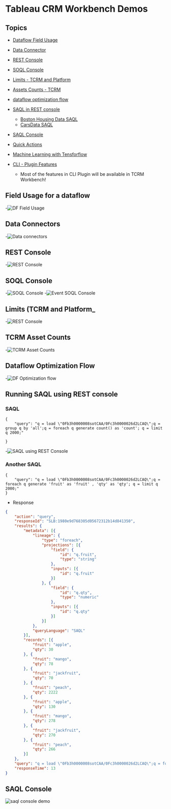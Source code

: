 # Tableau CRM Workbench Demos

## Topics
- [Dataflow Field Usage](#dffu)
- [Data Connector](#dc)

- [REST Console](#restc)
- [SOQL Console](#soqlc)


- [Limits - TCRM and Platform](#limits)
- [Assets Counts - TCRM ](#ac)

- [dataflow optimization flow](#dfopt)
- [SAQL in REST console](#saql)
    - [Boston Housing Data SAQL](https://github.com/mohan-chinnappan-n/TCRM-Workbench/blob/master/data/bosting-housing/ea/load.md)
    - [CarsData SAQL](https://github.com/mohan-chinnappan-n/TCRM-Workbench/blob/master/data/cars/ea/load.md)
- [SAQL Console](#saqlc) 
- [Quick Actions](qa/qa.md)

- [Machine Learning with Tensforflow](ml/ml.md)

- [CLI - Plugin Features](https://www.salesforceblogger.com/2020/11/17/mohans-sfdx-plugin-for-analytics/)
    - Most of the features in CLI Plugin will be available in TCRM Workbench!


<a name="dffu"></a>
## Field Usage for a dataflow
-![DF Field Usage](img/tcrm-wb-main-1.gif)


<a name="dc"></a>
## Data Connectors 
-![Data connectors](img/tcrm-wb-dc-2.gif)

<a name="restc"></a>
## REST Console 
-![REST Console](img/tcrm-wb-restc-3.gif)


<a name="soqlc"></a>
## SOQL Console 
-![SOQL Console](img/tcrm-wb-soqlc-1.gif)
-![Event SOQL Console](img/tcrm-wb-soqlc-2.gif)



<a name="Limits"></a>
## Limits (TCRM and Platform_ 
-![REST Console](img/tcrm-wb-limits-2.gif)

<a name="ac"></a>
## TCRM Asset Counts 
-![TCRM Asset Counts](img/tcrm-wb-assets-1.gif)

<a name='dfopt'></a>
## Dataflow Optimization Flow
-![DF Optimization flow](img/opt/tcrm-df-opt-1.gif)

<a name='saql'></a>
## Running SAQL using REST console
### SAQL
```
{
    "query": "q = load \"0Fb3h0000008sotCAA/0Fc3h0000026d2LCAQ\";q = group q by 'all';q = foreach q generate count() as 'count'; q = limit q 2000;"
  
}
```
-![SAQL using REST Console](img/saql/saql-1.gif)

### Another SAQL
```
{
    "query": "q = load \"0Fb3h0000008sotCAA/0Fc3h0000026d2LCAQ\";q = foreach q generate 'fruit' as 'fruit' , 'qty' as 'qty'; q = limit q 2000;"
}

```
- Response
```json
{
    "action": "query",
    "responseId": "SLB:1980e9d768305d05672312b14d841350",
    "results": {
        "metadata": [{
            "lineage": {
                "type": "foreach",
                "projections": [{
                    "field": {
                        "id": "q.fruit",
                        "type": "string"
                    },
                    "inputs": [{
                        "id": "q.fruit"
                    }]
                }, {
                    "field": {
                        "id": "q.qty",
                        "type": "numeric"
                    },
                    "inputs": [{
                        "id": "q.qty"
                    }]
                }]
            },
            "queryLanguage": "SAQL"
        }],
        "records": [{
            "fruit": "apple",
            "qty": 30
        }, {
            "fruit": "mango",
            "qty": 78
        }, {
            "fruit": "jackfruit",
            "qty": 70
        }, {
            "fruit": "peach",
            "qty": 2222
        }, {
            "fruit": "apple",
            "qty": 130
        }, {
            "fruit": "mango",
            "qty": 278
        }, {
            "fruit": "jackfruit",
            "qty": 270
        }, {
            "fruit": "peach",
            "qty": 266
        }]
    },
    "query": "q = load \"0Fb3h0000008sotCAA/0Fc3h0000026d2LCAQ\";q = foreach q generate 'fruit' as 'fruit' , 'qty' as 'qty'; q = limit q 2000;",
    "responseTime": 13
}
```
<a name='saqlc'></a>
## SAQL Console

![saql console demo](img/tcrm-datasets-1.gif)


